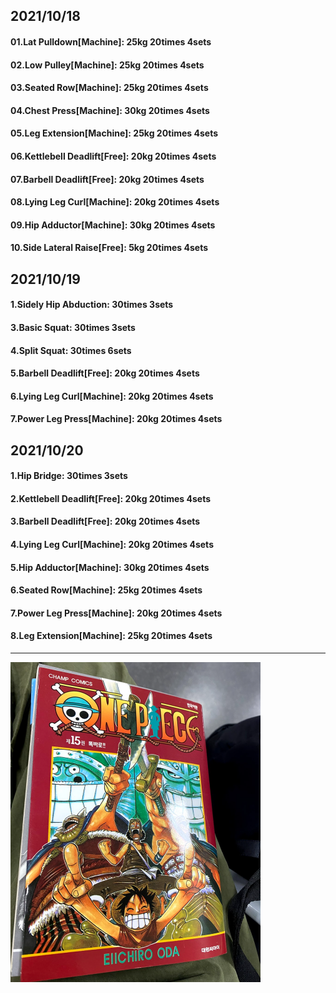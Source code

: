 ## 2021/10/18
#### 01.Lat Pulldown\[Machine\]: 25kg 20times 4sets
#### 02.Low Pulley\[Machine\]: 25kg 20times 4sets
#### 03.Seated Row\[Machine\]: 25kg 20times 4sets
#### 04.Chest Press\[Machine\]: 30kg 20times 4sets
#### 05.Leg Extension\[Machine\]: 25kg 20times 4sets
#### 06.Kettlebell Deadlift\[Free\]: 20kg 20times 4sets
#### 07.Barbell Deadlift\[Free\]: 20kg 20times 4sets
#### 08.Lying Leg Curl\[Machine\]: 20kg 20times 4sets
#### 09.Hip Adductor\[Machine\]: 30kg 20times 4sets
#### 10.Side Lateral Raise\[Free\]: 5kg 20times 4sets

## 2021/10/19
#### 1.Sidely Hip Abduction: 30times 3sets
#### 3.Basic Squat: 30times 3sets
#### 4.Split Squat: 30times 6sets
#### 5.Barbell Deadlift\[Free\]: 20kg 20times 4sets
#### 6.Lying Leg Curl\[Machine\]: 20kg 20times 4sets
#### 7.Power Leg Press\[Machine\]: 20kg 20times 4sets

## 2021/10/20
#### 1.Hip Bridge: 30times 3sets
#### 2.Kettlebell Deadlift\[Free\]: 20kg 20times 4sets
#### 3.Barbell Deadlift\[Free\]: 20kg 20times 4sets
#### 4.Lying Leg Curl\[Machine\]: 20kg 20times 4sets
#### 5.Hip Adductor\[Machine\]: 30kg 20times 4sets
#### 6.Seated Row\[Machine\]: 25kg 20times 4sets
#### 7.Power Leg Press\[Machine\]: 20kg 20times 4sets
#### 8.Leg Extension\[Machine\]: 25kg 20times 4sets

---
<img src='./_resources/__015.png' width='400px' />
